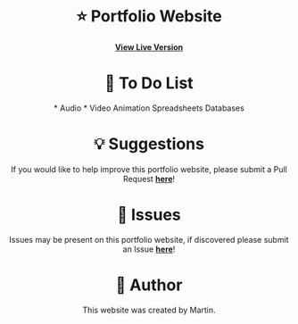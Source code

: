 <h1 align="center">
    <b>⭐ Portfolio Website</b>
</h1>

<p align="center">
    <b><a href="https://itsmartonic.github.io/PortfolioWebsite/">View Live Version</a></b>
</p>

<h1 align="center">
    <b>📃 To Do List </b>
</h1>

<p align="center">
    * Audio
    * Video
    Animation
    Spreadsheets
    Databases
</p>

<h1 align="center">
    <b>💡 Suggestions</b>
</h1>

<p align="center">
    If you would like to help improve this portfolio website, please submit a Pull Request <b><a href="https://github.com/ItsMartonic/PortfolioWebsite/pulls">here</a></b>!
</p>

<h1 align="center">
    <b>🚨 Issues</b>
</h1>

<p align="center">
    Issues may be present on this portfolio website, if discovered please submit an Issue <b><a href="https://github.com/ItsMartonic/PortfolioWebsite/issues">here</a></b>!
</p>

<h1 align="center">
    <b>📎 Author</b>
</h1>

<p align="center">
    This website was created by Martin.
</p>
